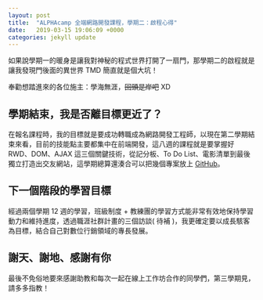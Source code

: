 ```yaml
---
layout: post
title:  "ALPHAcamp 全端網路開發課程，學期二：啟程心得"
date:   2019-03-15 19:06:09 +0000
categories: jekyll update
---
```

如果說學期一的暖身是讓我對神秘的程式世界打開了一扇門，那學期二的啟程就是讓我發現門後面的異世界 TMD 簡直就是個大坑！

奉勸想踏進來的各位施主：學海無涯，~~回頭是岸吧~~ XD

## 學期結束，我是否離目標更近了？
在報名課程時，我的目標就是要成功轉職成為網路開發工程師，以現在第二學期結束來看，目前的技能點主要都集中在前端開發，這八週的課程就是要掌握好 RWD、DOM、AJAX 這三個關鍵技術，從記分板、To Do List、電影清單到最後獨立打造出交友網站，這學期總算還湊合可以把幾個專案放上 [GitHub](https://github.com/Lianginger)。

## 下一個階段的學習目標
經過兩個學期 12 週的學習，班級制度 + 教練團的學習方式能非常有效地保持學習動力和維持進度，透過職涯社群計畫的三個訪談( 待補 )，我更確定要以成長駭客為目標，結合自己對數位行銷領域的專長發展。

## 謝天、謝地、感謝有你
最後不免俗地要來感謝助教和每次一起在線上工作坊合作的同學們，第三學期見，請多多指教！

